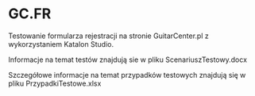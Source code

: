 # GC.FR
Testowanie formularza rejestracji na stronie GuitarCenter.pl z wykorzystaniem Katalon Studio.

Informacje na temat testów znajdują sie w pliku ScenariuszTestowy.docx

Szczegółowe informacje na temat przypadków testowych znajdują się w pliku PrzypadkiTestowe.xlsx


